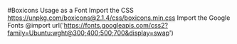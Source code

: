 #Boxicons
Usage as a Font
Import the CSS
https://unpkg.com/boxicons@2.1.4/css/boxicons.min.css
Import the Google Fonts
@import url('https://fonts.googleapis.com/css2?family=Ubuntu:wght@300;400;500;700&display=swap')
